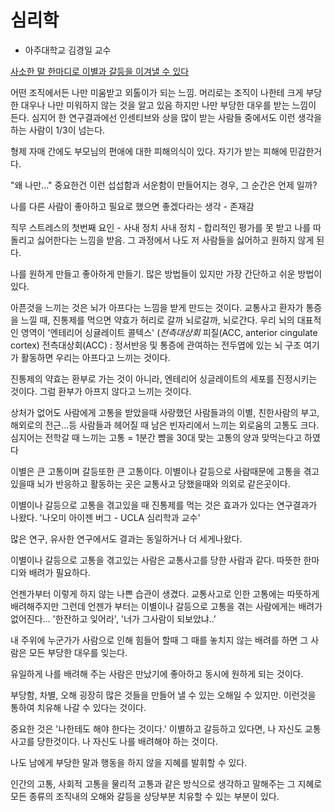 심리학
==

- 아주대학교 김경일 교수



[사소한 말 한마디로 이별과 갈등을 이겨낼 수 있다](https://www.youtube.com/watch?v=0oA4Rz1v8eo&t=30s)

어떤 조직에서든 나만 미움받고 외톨이가 되는 느낌.
머리로는 조직이 나한테 크게 부당한 대우나 나만 미워하지 않는 것을 알고 있음
하지만 나만 부당한 대우를 받는 느낌이 든다.
심지어 한 연구결과에선 인센티브와 상을 많이 받는 사람들 중에서도 이런 생각을 하는 사람이 1/3이 넘는다.

형제 자매 간에도 부모님의 편애에 대한 피해의식이 있다.
자기가 받는 피해에 민감한거다.

"왜 나만..." 
중요한건 이런 섭섭함과 서운함이 만들어지는 경우, 그 순간은 언제 일까?

나를 다른 사람이 좋아하고 필요로 했으면 좋겠다라는 생각 - 존재감

직무 스트레스의 첫번째 요인 - 사내 정치
사내 정치 - 합리적인 평가를 못 받고 나를 따돌리고 싫어한다는 느낌을 받음.
그 과정에서 나도 저 사람들을 싫어하고 원하지 않게 된다.

나를 원하게 만들고 좋아하게 만들기.
많은 방법들이 있지만 가장 간단하고 쉬운 방법이 있다.

아픈것을 느끼는 것은 뇌가 아프다는 느낌을 받게 만드는 것이다.
교통사고 환자가 통증을 느낄 때, 진통제를 먹으면 약효가 허리로 갈까 뇌로갈까,  뇌로간다.
우리 뇌의 대표적인 영역이 '엔테리어 싱귤레이트 콜텍스' (*전측대상회* 피질(ACC, anterior cingulate cortex)
전측대상회(ACC) : 정서반응 및 통증에 관여하는 전두엽에 있는 뇌 구조
여기가 활동하면 우리는 아프다고 느끼는 것이다.

진통제의 약효는 환부로 가는 것이 아니라, 엔테리어 싱글레이트의 세포를 진정시키는 것이다.
그럼 환부가 아프지 않다고 느끼는 것이다.

상처가 없어도 사람에게 고통을 받았을때 
사랑했던 사람들과의 이별, 친한사람의 부고, 해외로의 전근...등
사람들과 헤어질 때 남은 빈자리에서 느끼는 외로움의 고통도 크다.
심지어는 전학갈 때 느끼는 고통 = 1분간 뺨을 30대 맞는 고통의 양과  맞먹는다고 하였다

이별은 큰 고통이며 갈등또한 큰 고통이다.
이별이나 갈등으로 사람때문에 고통을 겪고있을때 뇌가 반응하고 활동하는 곳은
교통사고 당했을때와 의외로 같은곳이다.

이별이나 갈등으로 고통을 겪고있을 때 진통제를 먹는 것은 효과가 있다는 연구결과가 나왔다.
'나오미 아이젠 버그 - UCLA 심리학과 교수'

많은 연구, 유사한 연구에서도 결과는 동일하거나 더 세게나왔다.


이별이나 갈등으로 고통을 겪고있는 사람은 교통사고를 당한 사람과 같다.
따뜻한 한마디와 배려가 필요하다.

언젠가부터 이렇게 하지 않는 나쁜 습관이 생겼다.
교통사고로 인한 고통에는 따뜻하게 배려해주지만
그런데 언젠가 부터는 이별이나 갈등으로 고통을 겪는 사람에게는 배려가 없어진다...
'한잔하고 잊어라', '너가 그사람이 되보았냐..'

내 주위에 누군가가 사람으로 인해 힘들어 할때
그 때를 놓치지 않는 배려를 하면 
그 사람은 모든 부당한 대우를 잊는다.

유일하게 나를 배려해 주는 사람은 만났기에 좋아하고 동시에 원하게 되는 것이다.

부당함, 차별, 오해 굉장히 많은 것들을 만들어 낼 수 있는 오해일 수 있지만.
이런것을 통하여 치유해 나갈 수 있다는 것이다.

중요한 것은 '나한테도 해야 한다는 것이다.'
이별하고 갈등하고 있다면,
나 자신도 교통사고를 당한것이다.
나 자신도 나를 배려해야 하는 것이다.

나도 남에게 부당한 말과 행동을 하지 않을 지혜를 발휘할 수 있다.

인간의 고통, 사회적 고통을 물리적 고통과 같은 방식으로 생각하고 말해주는 그 지혜로
모든 종류의 조직내의 오해와 갈등을 상당부분 치유할 수 있는 부분이 있다.